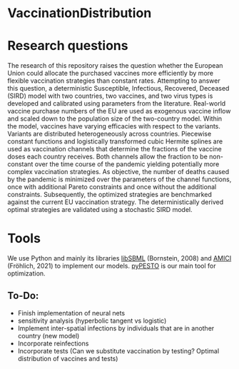 # VaccinationDistribution

# Research questions

The research of this repository raises the question whether the European Union could allocate the purchased vaccines more efficiently by more flexible vaccination strategies than constant rates. Attempting to answer this question, a deterministic Susceptible, Infectious, Recovered, Deceased (SIRD) model with two countries, two vaccines, and two virus types is developed and calibrated using parameters from the literature. Real-world vaccine purchase numbers of the EU are used as exogenous vaccine inflow and scaled down to the population size of the two-country model. Within the model, vaccines have varying efficacies with respect to the variants. Variants are distributed heterogeneously across countries. Piecewise constant functions and logistically transformed cubic Hermite splines are used as vaccination channels that determine the fractions of the vaccine doses each country receives. Both channels allow the fraction to be non-constant over the time course of the pandemic yielding potentially more complex vaccination strategies. As objective, the number of deaths caused by the pandemic is minimized over the parameters of the channel functions, once with additional Pareto constraints and once without the additional constraints. Subsequently, the optimized strategies are benchmarked against the current EU vaccination strategy. The deterministically derived optimal strategies are validated using a stochastic SIRD model.

# Tools

We use Python and mainly its libraries [libSBML](http://sbml.org/Main_Page) (Bornstein, 2008) and [AMICI](https://amici.readthedocs.io/en/latest/) (Fröhlich, 2021) to implement our models. [pyPESTO](https://pypesto.readthedocs.io/en/latest/) is our main tool for optimization.

## To-Do:
- Finish implementation of neural nets
- sensitivity analysis (hyperbolic tangent vs logistic)
- Implement inter-spatial infections by individuals that are in another country (new model)
- Incorporate reinfections
- Incorporate tests (Can we substitute vaccination by testing? Optimal distribution of vaccines and tests)
